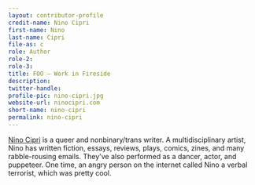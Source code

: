 ```yaml
---
layout: contributor-profile
credit-name: Nino Cipri
first-name: Nino
last-name: Cipri
file-as: c
role: Author
role-2:
role-3:
title: FOO — Work in Fireside
description: 
twitter-handle:
profile-pic: nino-cipri.jpg
website-url: ninocipri.com
short-name: nino-cipri
permalink: nino-cipri
---
```

[Nino Cipri](https://ninocipri.com/) is a queer and nonbinary/trans writer. A multidisciplinary artist, Nino has written fiction, essays, reviews, plays, comics, zines, and many rabble-rousing emails. They've also performed as a dancer, actor, and puppeteer. One time, an angry person on the internet called Nino a verbal terrorist, which was pretty cool.
